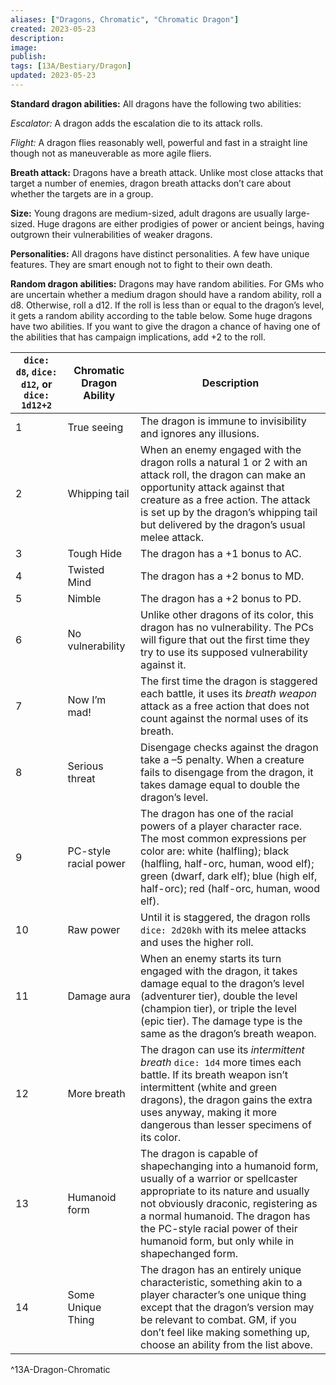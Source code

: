 ```yaml
---
aliases: ["Dragons, Chromatic", "Chromatic Dragon"]
created: 2023-05-23
description: 
image: 
publish: 
tags: [13A/Bestiary/Dragon]
updated: 2023-05-23
---
```


**Standard dragon abilities:** All dragons have the following two abilities:

*Escalator:* A dragon adds the escalation die to its attack rolls.

*Flight:* A dragon flies reasonably well, powerful and fast in a straight line though not as maneuverable as more agile fliers.

**Breath attack:** Dragons have a breath attack. Unlike most close attacks that target a number of enemies, dragon breath attacks don’t care about whether the targets are in a group.

**Size:** Young dragons are medium-sized, adult dragons are usually large-sized. Huge dragons are either prodigies of power or ancient beings, having outgrown their vulnerabilities of weaker dragons.

**Personalities:** All dragons have distinct personalities. A few have unique features. They are smart enough not to fight to their own death.

**Random dragon abilities:** Dragons may have random abilities. For GMs who are uncertain whether a medium dragon should have a random ability, roll a d8. Otherwise, roll a d12. If the roll is less than or equal to the dragon’s level, it gets a random ability according to the table below. Some huge dragons have two abilities. If you want to give the dragon a chance of having one of the abilities that has campaign implications, add +2 to the roll.

| `dice: d8`, `dice: d12`, or `dice: 1d12+2` | Chromatic Dragon Ability | Description                                                                                                                                                                                                                                                                                            |
| ------------------------------------------ | ------------------------ | ------------------------------------------------------------------------------------------------------------------------------------------------------------------------------------------------------------------------------------------------------------------------------------------------------ |
| 1                                          | True seeing              | The dragon is immune to invisibility and ignores any illusions.                                                                                                                                                                                                                                        |
| 2                                          | Whipping tail            | When an enemy engaged with the dragon rolls a natural 1 or 2 with an attack roll, the dragon can make an opportunity attack against that creature as a free action. The attack is set up by the dragon’s whipping tail but delivered by the dragon’s usual melee attack.                               |
| 3                                          | Tough Hide               | The dragon has a +1 bonus to AC.                                                                                                                                                                                                                                                                       |
| 4                                          | Twisted Mind             | The dragon has a +2 bonus to MD.                                                                                                                                                                                                                                                                       |
| 5                                          | Nimble                   | The dragon has a +2 bonus to PD.                                                                                                                                                                                                                                                                       |
| 6                                          | No vulnerability         | Unlike other dragons of its color, this dragon has no vulnerability. The PCs will figure that out the first time they try to use its supposed vulnerability against it.                                                                                                                                |
| 7                                          | Now I’m mad!             | The first time the dragon is staggered each battle, it uses its *breath weapon* attack as a free action that does not count against the normal uses of its breath.                                                                                                                                     |
| 8                                          | Serious threat           | Disengage checks against the dragon take a –5 penalty. When a creature fails to disengage from the dragon, it takes damage equal to double the dragon’s level.                                                                                                                                         |
| 9                                          | PC-style racial power    | The dragon has one of the racial powers of a player character race. The most common expressions per color are: white (halfling); black (halfling, half-orc, human, wood elf); green (dwarf, dark elf); blue (high elf, half-orc); red (half-orc, human, wood elf).                                     |
| 10                                         | Raw power                | Until it is staggered, the dragon rolls `dice: 2d20kh` with its melee attacks and uses the higher roll.                                                                                                                                                                                                |
| 11                                         | Damage aura              | When an enemy starts its turn engaged with the dragon, it takes damage equal to the dragon’s level (adventurer tier), double the level (champion tier), or triple the level (epic tier). The damage type is the same as the dragon’s breath weapon.                                                    |
| 12                                         | More breath              | The dragon can use its *intermittent breath* `dice: 1d4` more times each battle. If its breath weapon isn’t intermittent (white and green dragons), the dragon gains the extra uses anyway, making it more dangerous than lesser specimens of its color.                                               |
| 13                                         | Humanoid form            | The dragon is capable of shapechanging into a humanoid form, usually of a warrior or spellcaster appropriate to its nature and usually not obviously draconic, registering as a normal humanoid. The dragon has the PC-style racial power of their humanoid form, but only while in shapechanged form. |
| 14                                         | Some Unique Thing        | The dragon has an entirely unique characteristic, something akin to a player character’s one unique thing except that the dragon’s version may be relevant to combat. GM, if you don’t feel like making something up, choose an ability from the list above.                                           |      
^13A-Dragon-Chromatic